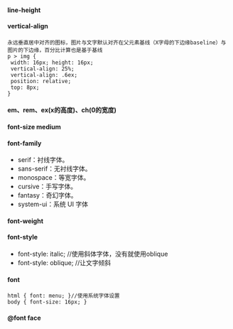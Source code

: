 #### line-height

#### vertical-align
```
永远垂直居中对齐的图标，图片与文字默认对齐在父元素基线（X字母的下边缘baseline）与图片的下边缘，百分比计算也是基于基线
p > img {
 width: 16px; height: 16px;
 vertical-align: 25%;
 vertical-align: .6ex;
 position: relative;
 top: 8px;
} 

```
#### em、rem、ex(x的高度)、ch(0的宽度)

#### font-size  medium

#### font-family
* serif：衬线字体。
* sans-serif：无衬线字体。
* monospace：等宽字体。
* cursive：手写字体。
* fantasy：奇幻字体。
* system-ui：系统 UI 字体

#### font-weight

#### font-style
* font-style: italic; //使用斜体字体，没有就使用oblique
* font-style: oblique; //让文字倾斜

#### font
```
html { font: menu; }//使用系统字体设置
body { font-size: 16px; }
```

#### @font face
